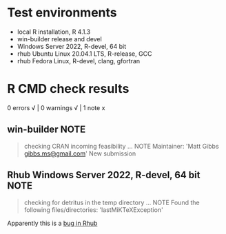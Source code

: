 # Test environments
* local R installation, R 4.1.3
* win-builder release and devel
* Windows Server 2022, R-devel, 64 bit
* rhub Ubuntu Linux 20.04.1 LTS, R-release, GCC
* rhub Fedora Linux, R-devel, clang, gfortran

# R CMD check results

0 errors √ | 0 warnings √ | 1 note x

## win-builder NOTE

> checking CRAN incoming feasibility ... NOTE
  Maintainer: 'Matt Gibbs <gibbs.ms@gmail.com>'
  New submission
  
  
## Rhub Windows Server 2022, R-devel, 64 bit NOTE

> checking for detritus in the temp directory ... NOTE
  Found the following files/directories:
    'lastMiKTeXException'
    
Apparently this is a [bug in Rhub](https://github.com/r-hub/rhub/issues/503)
